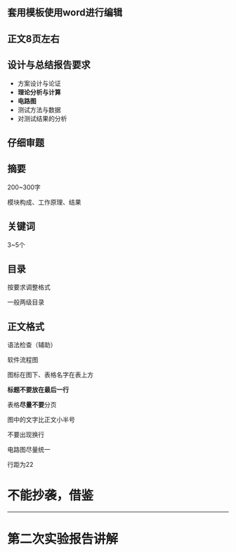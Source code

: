 ## 套用模板使用word进行编辑

## 正文8页左右

## 设计与总结报告要求

- 方案设计与论证
- **理论分析与计算**
- **电路图**
- 测试方法与数据
- 对测试结果的分析

## 仔细审题

## 摘要

200~300字

模块构成、工作原理、结果

## 关键词

3~5个

## 目录

按要求调整格式

一般两级目录

## 正文格式

语法检查（辅助）

软件流程图

图标在图下、表格名字在表上方

**标题不要放在最后一行**

表格**尽量不要**分页

图中的文字比正文小半号

不要出现换行

电路图尽量统一

行距为22

# 不能抄袭，借鉴



---

# 第二次实验报告讲解


